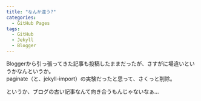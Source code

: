 ```yaml
---
title: "なんか違う?"
categories:
  - GitHub Pages
tags:
  - GitHub
  - Jekyll
  - Blogger
---
```

Bloggerから引っ張ってきた記事も投稿したままだったが、さすがに場違いというかなんというか。  
paginate（と、jekyll-import）の実験だったと思って、さくっと削除。  

というか、ブログの古い記事なんて向き合うもんじゃないなぁ…